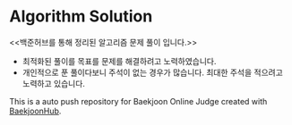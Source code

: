 # Algorithm Solution

<<백준허브를 통해 정리된 알고리즘 문제 풀이 입니다.>>

 - 최적화된 풀이를 목표를 문제를 해결하려고 노력하였습니다.
 - 개인적으로 푼 풀이다보니 주석이 없는 경우가 많습니다. 최대한 주석을 적으려고 노력하고 있습니다.

This is a auto push repository for Baekjoon Online Judge created with [BaekjoonHub](https://github.com/BaekjoonHub/BaekjoonHub).
